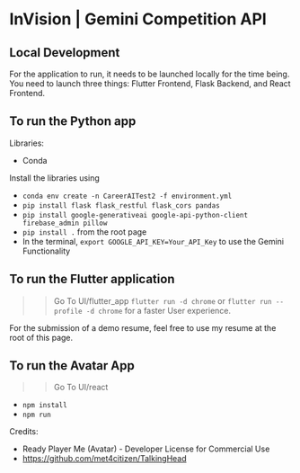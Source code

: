 # InVision | Gemini Competition API 

## Local Development

For the application to run, it needs to be launched locally for the time being. 
You need to launch three things:  Flutter Frontend, Flask Backend, and React Frontend.



## To run the Python app
Libraries: 
- Conda

  
Install the libraries using 
- `conda env create -n CareerAITest2 -f environment.yml`
- `pip install flask flask_restful flask_cors pandas`
- `pip install google-generativeai google-api-python-client  firebase_admin pillow`
- `pip install .` from the root page
- In the terminal, `export GOOGLE_API_KEY=Your_API_Key` to use the Gemini Functionality

## To run the Flutter application
>> Go To UI/flutter_app
`flutter run -d chrome`
or
`flutter run --profile -d chrome` for a faster User experience.

For the submission of a demo resume, feel free to use my resume at the root of this page.

## To run the Avatar App 
>> Go To UI/react

- `npm install`
- `npm run`



Credits: 
- Ready Player Me (Avatar) - Developer License for Commercial Use
- https://github.com/met4citizen/TalkingHead

